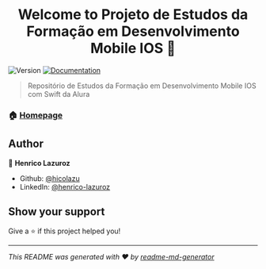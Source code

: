 <h1 align="center">Welcome to Projeto de Estudos da Formação em Desenvolvimento Mobile IOS 👋</h1>
<p>
  <img alt="Version" src="https://img.shields.io/badge/version-1.0.0-blue.svg?cacheSeconds=2592000" />
  <a href="https://github.com/hicolazu/swiftAlura#readme" target="_blank">
    <img alt="Documentation" src="https://img.shields.io/badge/documentation-yes-brightgreen.svg" />
  </a>
</p>

> Repositório de Estudos da Formação em Desenvolvimento Mobile IOS com Swift da Alura

### 🏠 [Homepage](https://github.com/hicolazu/swiftAlura)

## Author

👤 **Henrico Lazuroz**

* Github: [@hicolazu](https://github.com/hicolazu)
* LinkedIn: [@henrico-lazuroz](https://linkedin.com/in/henrico-lazuroz)

## Show your support

Give a ⭐️ if this project helped you!

***
_This README was generated with ❤️ by [readme-md-generator](https://github.com/kefranabg/readme-md-generator)_